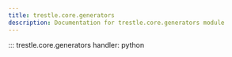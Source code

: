 ```yaml
---
title: trestle.core.generators
description: Documentation for trestle.core.generators module
---
```


::: trestle.core.generators
handler: python
